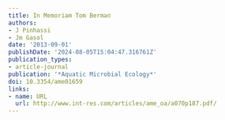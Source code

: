 ```yaml
---
title: In Memoriam Tom Berman
authors:
- J Pinhassi
- Jm Gasol
date: '2013-09-01'
publishDate: '2024-08-05T15:04:47.316761Z'
publication_types:
- article-journal
publication: '*Aquatic Microbial Ecology*'
doi: 10.3354/ame01659
links:
- name: URL
  url: http://www.int-res.com/articles/ame_oa/a070p187.pdf/
---
```

